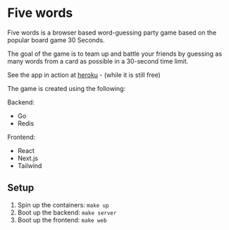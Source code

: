 # Five words

Five words is a browser based word-guessing party game based on the popular board game 30 Seconds. 

The goal of the game is to team up and battle your friends by guessing as many words from 
a card as possible in a 30-second time limit. 

See the app in action at [heroku](https://five-words-web.herokuapp.com) - (while it is still free)


The game is created using the following:

Backend:
* Go 
* Redis

Frontend:
* React
* Next.js
* Tailwind

## Setup

1. Spin up the containers: `make up`
2. Boot up the backend: `make server`
3. Boot up the frontend: `make web`